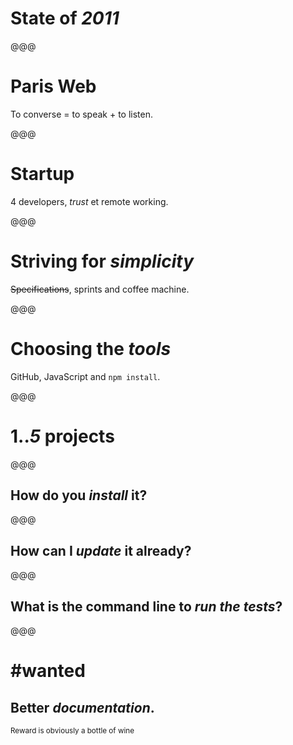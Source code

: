 # State of *2011*

@@@

<!-- .slide: data-background="../../2012/paris-web/images/6954491729_d58735000a_b.jpg" -->

# Paris Web

To converse = to speak + to listen.

@@@

<!-- .slide: data-background="images/team-invincible.jpg" -->

# Startup

4 developers, *trust* et remote working.

@@@

# Striving for *simplicity*

~~Specifications~~, sprints and coffee machine.

@@@

# Choosing the *tools*

GitHub, JavaScript and `npm install`.

@@@

# 1..*5* projects

@@@

## How do you *install* it?

@@@

## How can I *update* it already?

@@@

## What is the command line to *run the tests*?

@@@

# #wanted

## Better *documentation*.

<small>Reward is obviously a bottle of wine</small>